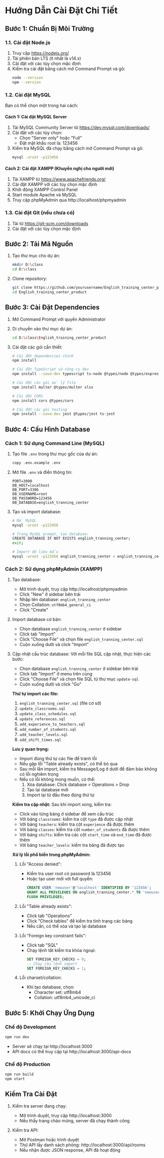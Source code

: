 # Hướng Dẫn Cài Đặt Chi Tiết

## Bước 1: Chuẩn Bị Môi Trường

### 1.1. Cài đặt Node.js
1. Truy cập https://nodejs.org/
2. Tải phiên bản LTS (ít nhất là v14.x)
3. Cài đặt với các tùy chọn mặc định
4. Kiểm tra cài đặt bằng cách mở Command Prompt và gõ:
   ```bash
   node --version
   npm --version
   ```

### 1.2. Cài đặt MySQL
Bạn có thể chọn một trong hai cách:

#### Cách 1: Cài đặt MySQL Server
1. Tải MySQL Community Server từ https://dev.mysql.com/downloads/
2. Cài đặt với các tùy chọn:
   - Chọn "Server only" hoặc "Full"
   - Đặt mật khẩu root là: 123456
3. Kiểm tra MySQL đã chạy bằng cách mở Command Prompt và gõ:
   ```bash
   mysql -uroot -p123456
   ```

#### Cách 2: Cài đặt XAMPP (Khuyến nghị cho người mới)
1. Tải XAMPP từ https://www.apachefriends.org/
2. Cài đặt XAMPP với các tùy chọn mặc định
3. Khởi động XAMPP Control Panel
4. Start module Apache và MySQL
5. Truy cập phpMyAdmin qua http://localhost/phpmyadmin

### 1.3. Cài đặt Git (nếu chưa có)
1. Tải từ https://git-scm.com/downloads
2. Cài đặt với các tùy chọn mặc định

## Bước 2: Tải Mã Nguồn

1. Tạo thư mục cho dự án:
   ```bash
   mkdir D:\class
   cd D:\class
   ```

2. Clone repository:
   ```bash
   git clone https://github.com/yourusername/English_training_center_product.git
   cd English_training_center_product
   ```

## Bước 3: Cài Đặt Dependencies

1. Mở Command Prompt với quyền Administrator
2. Di chuyển vào thư mục dự án:
   ```bash
   cd D:\class\English_training_center_product
   ```

3. Cài đặt các gói cần thiết:
   ```bash
   # Cài đặt dependencies chính
   npm install

   # Cài đặt TypeScript và công cụ dev
   npm install --save-dev typescript ts-node @types/node @types/express

   # Cài đặt các gói xử lý file
   npm install multer @types/multer xlsx

   # Cài đặt CORS
   npm install cors @types/cors

   # Cài đặt các gói testing
   npm install --save-dev jest @types/jest ts-jest
   ```

## Bước 4: Cấu Hình Database

### Cách 1: Sử dụng Command Line (MySQL)

1. Tạo file `.env` trong thư mục gốc của dự án:
   ```bash
   copy .env.example .env
   ```

2. Mở file `.env` và điền thông tin:
   ```env
   PORT=3000
   DB_HOST=localhost
   DB_PORT=3306
   DB_USERNAME=root
   DB_PASSWORD=123456
   DB_DATABASE=english_tranning_center
   ```

3. Tạo và import database:
   ```bash
   # Mở MySQL
   mysql -uroot -p123456

   # Trong MySQL prompt, tạo database:
   CREATE DATABASE IF NOT EXISTS english_tranning_center;
   exit;

   # Import dữ liệu mẫu
   mysql -uroot -p123456 english_tranning_center < english_tranning_center.sql
   ```

### Cách 2: Sử dụng phpMyAdmin (XAMPP)

1. Tạo database:
   - Mở trình duyệt, truy cập http://localhost/phpmyadmin
   - Click "New" ở sidebar bên trái
   - Nhập tên database: `english_tranning_center`
   - Chọn Collation: `utf8mb4_general_ci`
   - Click "Create"

2. Import database cơ bản:
   - Chọn database `english_tranning_center` ở sidebar
   - Click tab "Import"
   - Click "Choose File" và chọn file `english_tranning_center.sql`
   - Cuộn xuống dưới và click "Import"

3. Cập nhật cấu trúc database:
   Với mỗi file SQL cập nhật, thực hiện các bước:
   - Chọn database `english_tranning_center` ở sidebar bên trái
   - Click tab "Import" ở menu trên cùng
   - Click "Choose File" và chọn file SQL từ thư mục `update-sql`
   - Cuộn xuống dưới và click "Go"

   **Thứ tự import các file:**
   1. `english_tranning_center.sql` (file cơ sở)
   2. `update_classrooms.sql`
   3. `update_class_schedules.sql`
   4. `update_references.sql`
   5. `add_experience_to_teachers.sql`
   6. `add_number_of_students.sql`
   7. `add_teacher_levels.sql`
   8. `add_shift_times.sql`

   **Lưu ý quan trọng:**
   - Import đúng thứ tự các file để tránh lỗi
   - Nếu gặp lỗi "Table already exists", có thể bỏ qua
   - Sau mỗi lần import, kiểm tra Message/Log ở dưới để đảm bảo không có lỗi nghiêm trọng
   - Nếu có lỗi không mong muốn, có thể:
     1. Xóa database: Click database > Operations > Drop
     2. Tạo lại database mới
     3. Import lại từ đầu theo đúng thứ tự

   **Kiểm tra cập nhật:**
   Sau khi import xong, kiểm tra:
   - Click vào từng bảng ở sidebar để xem cấu trúc
   - Với bảng `classrooms`: kiểm tra cột `type` đã được cập nhật
   - Với bảng `teachers`: kiểm tra cột `experience` đã được thêm
   - Với bảng `classes`: kiểm tra cột `number_of_students` đã được thêm
   - Với bảng `shifts`: kiểm tra các cột `start_time` và `end_time` đã được thêm
   - Với bảng `teacher_levels`: kiểm tra bảng đã được tạo

   **Xử lý lỗi phổ biến trong phpMyAdmin:**
   
   1. Lỗi "Access denied":
      - Kiểm tra user root có password là 123456
      - Hoặc tạo user mới với full quyền:
        ```sql
        CREATE USER 'newuser'@'localhost' IDENTIFIED BY '123456';
        GRANT ALL PRIVILEGES ON english_tranning_center.* TO 'newuser'@'localhost';
        FLUSH PRIVILEGES;
        ```

   2. Lỗi "Table already exists":
      - Click tab "Operations"
      - Click "Check tables" để kiểm tra tình trạng các bảng
      - Nếu cần, có thể xóa và tạo lại database

   3. Lỗi "Foreign key constraint fails":
      - Click tab "SQL"
      - Chạy lệnh tắt kiểm tra khóa ngoại:
        ```sql
        SET FOREIGN_KEY_CHECKS = 0;
        -- Chạy câu lệnh import
        SET FOREIGN_KEY_CHECKS = 1;
        ```

   4. Lỗi charset/collation:
      - Khi tạo database, chọn:
        - Character set: utf8mb4
        - Collation: utf8mb4_unicode_ci

## Bước 5: Khởi Chạy Ứng Dụng

### Chế độ Development
```bash
npm run dev
```
- Server sẽ chạy tại http://localhost:3000
- API docs có thể truy cập tại http://localhost:3000/api-docs

### Chế độ Production
```bash
npm run build
npm start
```

## Kiểm Tra Cài Đặt

1. Kiểm tra server đang chạy:
   - Mở trình duyệt, truy cập http://localhost:3000
   - Nếu thấy trang chào mừng, server đã chạy thành công

2. Kiểm tra API:
   - Mở Postman hoặc trình duyệt
   - Thử API lấy danh sách phòng: http://localhost:3000/api/rooms
   - Nếu nhận được JSON response, API đã hoạt động
